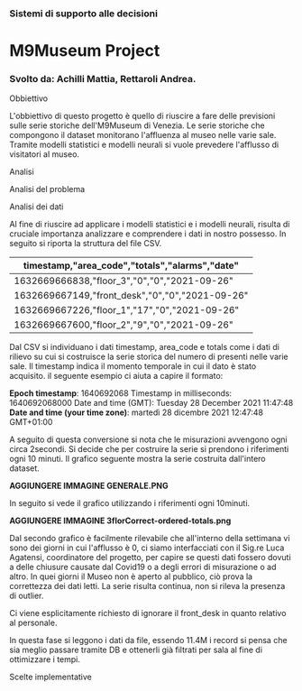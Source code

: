 ### Sistemi di supporto alle decisioni

# M9Museum Project

### Svolto da: Achilli Mattia, Rettaroli Andrea.



<div class="page-break"></div>



Obbiettivo

L'obbiettivo di questo progetto è quello di riuscire a fare delle previsioni sulle serie storiche dell'M9Museum di Venezia. Le serie storiche che compongono il dataset monitorano l'affluenza al museo nelle varie sale. Tramite modelli statistici e modelli neurali si vuole prevedere l'afflusso di visitatori al museo. 

Analisi

Analisi del problema



Analisi dei dati

Al fine di riuscire ad applicare i modelli statistici e i modelli neurali, risulta di cruciale importanza analizzare e comprendere i dati in nostro possesso. In seguito si riporta la struttura del file CSV.

| timestamp,"area_code","totals","alarms","date"  |
| ----------------------------------------------- |
| 1632669666838,"floor_3","0","0","2021-09-26"    |
| 1632669667149,"front_desk","0","0","2021-09-26" |
| 1632669667226,"floor_1","17","0","2021-09-26"   |
| 1632669667600,"floor_2","9","0","2021-09-26"    |

Dal CSV si individuano i dati timestamp, area_code e totals come i dati di rilievo su cui si costruisce la serie storica del numero di presenti nelle varie sale. Il timestamp indica il momento temporale in cui il dato è stato acquisito. il seguente esempio ci aiuta a capire il formato: 

**Epoch timestamp**: 1640692068
Timestamp in milliseconds: 1640692068000
Date and time (GMT): Tuesday 28 December 2021 11:47:48
**Date and time (your time zone)**: martedì 28 dicembre 2021 12:47:48 GMT+01:00

A seguito di questa conversione si nota che le misurazioni avvengono ogni circa 2secondi. Si decide che per costruire la serie si prendono i riferimenti ogni 10 minuti. Il grafico seguente mostra la serie costruita dall'intero dataset.

**AGGIUNGERE IMMAGINE GENERALE.PNG**

In seguito si vede il grafico utilizzando i riferimenti ogni 10minuti. 

**AGGIUNGERE IMMAGINE 3florCorrect-ordered-totals.png**

Dal secondo grafico è facilmente rilevabile che all'interno della settimana vi sono dei giorni in cui l'afflusso è 0, ci siamo interfacciati con il Sig.re Luca Agatensi, coordinatore del progetto, per capire se questi dati fossero dovuti a delle chiusure causate dal Covid19 o a degli errori di misurazione o ad altro. In quei giorni il Museo non è aperto al pubblico, ciò prova la correttezza dei dati letti. La serie risulta continua, non si rileva la presenza di outlier. 

Ci viene esplicitamente richiesto di ignorare il front_desk in quanto relativo al personale. 

In questa fase si leggono i dati da file, essendo 11.4M i record si pensa che sia meglio passare tramite DB e ottenerli già filtrati per sala al fine di ottimizzare i tempi.



Scelte implementative


